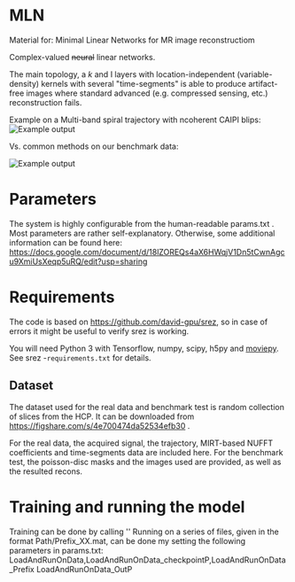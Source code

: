# MLN

Material for: Minimal Linear Networks for MR image reconstructiom

Complex-valued ~~neural~~ linear networks.

The main topology, a *k* and I layers with location-independent (variable-density) kernels with several "time-segments" is able to produce artifact-free images where standard advanced (e.g. compressed sensing, etc.) reconstruction fails.

Example on a Multi-band spiral trajectory with ncoherent CAIPI blips:
![Example output](srez_sample_output.png)

Vs. common methods on our benchmark data:

![Example output](srez_sample_output.png)

# Parameters

The system is highly configurable from the human-readable params.txt . Most parameters are rather self-explanatory. Otherwise, some additional information can be found here: https://docs.google.com/document/d/18lZOREQs4aX6HWqjV1Dn5tCwnAgcu9XmiUsXeqp5uRQ/edit?usp=sharing

# Requirements

The code is based on https://github.com/david-gpu/srez, so in case of errors it might be useful to verify srez is working.

You will need Python 3 with Tensorflow, numpy, scipy, h5py and [moviepy](http://zulko.github.io/moviepy/).
See srez -`requirements.txt` for details.

## Dataset
The dataset used for the real data and benchmark test is random collection of slices from the HCP. It can be downloaded from https://figshare.com/s/4e700474da52534efb30 .

For the real data, the acquired signal, the trajectory, MIRT-based NUFFT coefficients and time-segments data are included here.
For the benchmark test, the poisson-disc masks and the images used are provided, as well as the resulted recons.

# Training and running the model

Training can be done by calling ''
Running on a series of files, given in the format Path/Prefix_XX.mat, can be done my setting the following parameters in params.txt:
LoadAndRunOnData,LoadAndRunOnData_checkpointP,LoadAndRunOnData_Prefix
LoadAndRunOnData_OutP 
